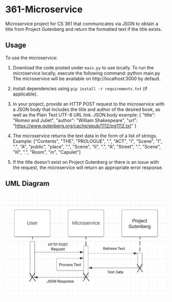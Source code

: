 # 361-Microservice
Microservice project for CS 361 that communicates via JSON to obtain a title from Project Gutenberg and return the formatted text if the title exists.

## Usage
To use the microservice:
1. Download the code posted under `main.py` to use locally. To run the microservice locally, execute the following command: python main.py
The microservice will be available on http://localhost:3000 by default.
3. Install dependencies using `pip install -r requirements.txt` (if applicable).
4. In your project, provide an HTTP POST request to the microservice with a JSON body that includes the title and author of the desired book, as well as the Plain Text UTF-8 URL link.
   JSON body example:
       {
          "title": "Romeo and Juliet",
          "author": "William Shakespeare",
          "url": "https://www.gutenberg.org/cache/epub/1112/pg1112.txt"
       }
5. The microservice returns the text data in the form of a list of strings.
   Example:
      ["Contents", "THE", "PROLOGUE", ".", "ACT", "I", "Scene", "I", ".", "A", "public", "place", ".", "Scene", "II", ".", "A", "Street", ".", "Scene", "III", ".", "Room", "in", "Capulet"]

6. If the title doesn't exist on Project Gutenberg or there is an issue with the request, the microservice will return an appropriate error response.

## UML Diagram
![alt text](./uml.png)
